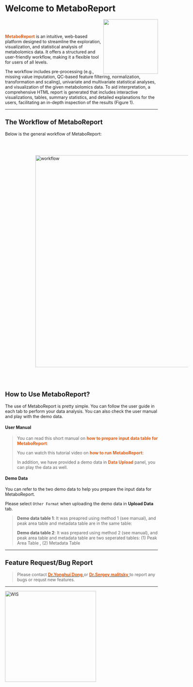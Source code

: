 
# Welcome to MetaboReport 

<img src='www/img/logo.png' align="right" height="180"/>

<br></br>

<b><span style="color:#E55B13">MetaboReport</span></b> is an intuitive, web-based platform designed to streamline the exploration, visualization, and statistical analysis of metabolomics data. It offers a structured and user-friendly workflow, making it a flexible tool for users of all levels.

The workflow includes pre-processing (e.g., missing value imputation, QC-based feature filtering, normalization, transformation and scaling), univariate and multivariate statistical analyses, and visualization of the given metabolomics data. To aid interpretation, a comprehensive HTML report is generated that includes interactive visualizations, tables, summary statistics, and detailed explanations for the users, facilitating an in-depth inspection of the results (Figure 1).

---

## The Workflow of MetaboReport

Below is the general workflow of MetaboReport:

<br></br>

<img src='www/img/workflow.png' alt='workflow' title='workflow' style="vertical-align:middle;margin:0px 100px" width='700'/>

<br></br>


## How to Use MetaboReport?

The use of MetaboReport is pretty simple. You can follow the user guide in each tab to perform your data analysis. You can also check the user manual and play with the demo data.

#### User Manual

> You can read this short manual on <b><span style="color:#E55B13">how to prepare input data table for MetaboReport</span></b>: <a href="www/Manual.pdf" target="_new"><i class="fa fa-file-pdf-o fa-2xl" aria-hidden="true"></i></a>
> 
> You can watch this tutorial video on <b><span style="color:#E55B13">how to run MetaboReport</span></b>: <a href="" target="_new"><i class="fa fa-youtube fa-2xl" aria-hidden="true"></i></a>
>
> In addition, we have provided a demo data in <b><span style="color:#E55B13">Data Upload</span></b> panel, you can play the data as well.

#### Demo Data

You can refer to the two demo data to help you prepare the input data for MetaboReport.

Please select `Other Format` when uploading the demo data in **Upload Data** tab.

> **Demo data table 1**: It was preapred using method 1 (see manual), and peak area table and metadata table are in the same table: <a href="www/demo/M1_Feature_Metadata_Table.csv" target="_new"><i class="fa fa-download fa-xl" aria-hidden="true"></i></i></a>
>
> **Demo data table 2**: It was prepared using method 2 (see manual), and peak area table and metadata table are two seperated tables: (1) Peak Area Table <a href="www/demo/M2_Feature_Table.csv" target="_new"><i class="fa fa-download fa-xl" aria-hidden="true"></i></i></a>, (2) Metadata Table <a href="www/demo/M2_Medadata_Table.xlsx" target="_new"><i class="fa fa-download fa-xl" aria-hidden="true"></i></i></a>

---


## Feature Request/Bug Report

> Please contact [<b><span style="color:#E55B13"> Dr.Yonghui Dong</span></b> <i class="fa fa-envelope-o fa-xl" aria-hidden="true"></i>](mailto:yonghui.dong@gmail.com) or [<b><span style="color:#E55B13">Dr.Sergey malitsky</span></b> <i class="fa fa-envelope-o fa-xl" aria-hidden="true"></i>](mailto:sergey.malitsky@weizmann.ac.il) to report any bugs or requst new features.

---
<a href= 'https://www.weizmann.ac.il'><img src='www/img/WIS.png' alt='WIS' title='Weizmann Institute of Science' width='300'/></a>
